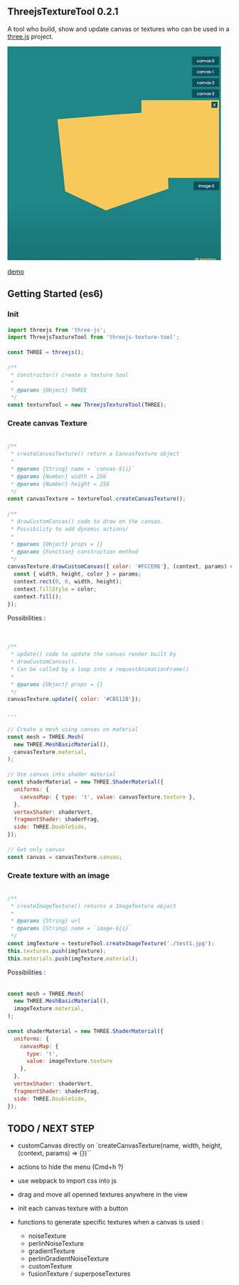 
## ThreejsTextureTool 0.2.1

A tool who build, show and update canvas or textures who can be used in a [three.js](https://threejs.org/) project.

![Threejs Texture Tool demo](https://github.com/Jeremboo/threejs-texture-tool/blob/master/demo/demo.gif?raw=true)

[demo](http://codepen.io/Jeremboo/full/qqabKY/)


## Getting Started (es6)

### Init

```javascript
import threejs from 'three-js';
import ThreejsTextureTool from 'threejs-texture-tool';

const THREE = threejs();

/**
 * constructor() create a texture tool
 *
 * @params {Object} THREE
 */
const textureTool = new ThreejsTextureTool(THREE);

```

### Create canvas Texture

```javascript

/**
 * createCanvasTexture() return a CanvasTexture object
 *
 * @params {String} name = `canvas-${i}`
 * @params {Number} width = 256
 * @params {Number} height = 256
 */
const canvasTexture = textureTool.createCanvasTexture();

/**
 * drawCustomCanvas() code to draw on the canvas.
 * Possibility to add dynamic actions/
 *
 * @params {Object} props = {}
 * @params {Function} construction method
 */
canvasTexture.drawCustomCanvas({ color: '#FCCE06'}, (context, params) => {
  const { width, height, color } = params;
  context.rect(0, 0, width, height);
  context.fillStyle = color;
  context.fill();
});

```

Possibilities :

```javascript


/**
 * update() code to update the canvas render built by
 * drawCustomCanvas().
 * Can be called by a loop into a requestAnimationFrame()
 *
 * @params {Object} props = {}
 */
canvasTexture.update({ color: '#CB512B'});

...

// Create a mesh using canvas on material
const mesh = THREE.Mesh(
  new THREE.MeshBasicMaterial(),
  canvasTexture.material,
);

// Use canvas into shader material
const shaderMaterial = new THREE.ShaderMaterial({
  uniforms: {
    canvasMap: { type: 't', value: canvasTexture.texture },
  },
  vertexShader: shaderVert,
  fragmentShader: shaderFrag,
  side: THREE.DoubleSide,
});

// Get only canvas
const canvas = canvasTexture.canvas;

```

### Create texture with an image

```javascript

/**
 * createImageTexture() returns a ImageTexture object
 *
 * @params {String} url
 * @params {String} name = `image-${i}`
 */
const imgTexture = textureTool.createImageTexture('./test1.jpg');
this.textures.push(imgTexture);
this.materials.push(imgTexture.material);

```

Possibilities :

```javascript

const mesh = THREE.Mesh(
  new THREE.MeshBasicMaterial(),
  imageTexture.material,
);

const shaderMaterial = new THREE.ShaderMaterial({
  uniforms: {
    canvasMap: {
      type: 't',
      value: imageTexture.texture
    },
  },
  vertexShader: shaderVert,
  fragmentShader: shaderFrag,
  side: THREE.DoubleSide,
});
```

## TODO / NEXT STEP

- customCanvas directly on `createCanvasTexture(name, width, height, (context, params) => {})``

- actions to hide the menu (Cmd+h ?)

- use webpack to import css into js

- drag and move all openned textures anywhere in the view

- init each canvas texture with a button

- functions to generate specific textures when a canvas is used :
  - noiseTexture
  - perlinNoiseTexture
  - gradientTexture
  - perlinGradientNoiseTexture
  - customTexture
  - fusionTexture / superposeTextures
